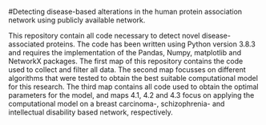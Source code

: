 #Detecting disease-based alterations in the human protein association network using publicly available network.

This repository contain all code necessary to detect novel disease-associated proteins. The code has been written using Python version 3.8.3 and requires the implementation of the Pandas, Numpy, matplotlib and NetworkX packages.
The first map of this repository contains the code used to collect and filter all data.
The second map focusses on different algorithms that were tested to obtain the best suitable computational model for this research.
The third map contains all code used to obtain the optimal parameters for the model,
and maps 4.1, 4.2 and 4.3 focus on applying the computational model on a breast carcinoma-, schizophrenia- and intellectual disability based network, respectively.
